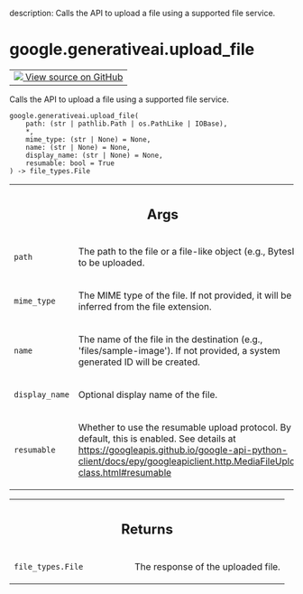 description: Calls the API to upload a file using a supported file service.

<div itemscope itemtype="http://developers.google.com/ReferenceObject">
<meta itemprop="name" content="google.generativeai.upload_file" />
<meta itemprop="path" content="Stable" />
</div>

# google.generativeai.upload_file

<!-- Insert buttons and diff -->

<table class="tfo-notebook-buttons tfo-api nocontent">
<td>
  <a target="_blank" href="https://github.com/google/generative-ai-python/blob/master/google/generativeai/files.py#L35-L88">
    <img src="https://www.tensorflow.org/images/GitHub-Mark-32px.png" />
    View source on GitHub
  </a>
</td>
</table>



Calls the API to upload a file using a supported file service.


<pre class="devsite-click-to-copy prettyprint lang-py tfo-signature-link">
<code>google.generativeai.upload_file(
    path: (str | pathlib.Path | os.PathLike | IOBase),
    *,
    mime_type: (str | None) = None,
    name: (str | None) = None,
    display_name: (str | None) = None,
    resumable: bool = True
) -> file_types.File
</code></pre>



<!-- Placeholder for "Used in" -->


<!-- Tabular view -->
 <table class="responsive fixed orange">
<colgroup><col width="214px"><col></colgroup>
<tr><th colspan="2"><h2 class="add-link">Args</h2></th></tr>

<tr>
<td>

`path`<a id="path"></a>

</td>
<td>

The path to the file or a file-like object (e.g., BytesIO) to be uploaded.

</td>
</tr><tr>
<td>

`mime_type`<a id="mime_type"></a>

</td>
<td>

The MIME type of the file. If not provided, it will be
inferred from the file extension.

</td>
</tr><tr>
<td>

`name`<a id="name"></a>

</td>
<td>

The name of the file in the destination (e.g., 'files/sample-image').
If not provided, a system generated ID will be created.

</td>
</tr><tr>
<td>

`display_name`<a id="display_name"></a>

</td>
<td>

Optional display name of the file.

</td>
</tr><tr>
<td>

`resumable`<a id="resumable"></a>

</td>
<td>

Whether to use the resumable upload protocol. By default, this is enabled.
See details at
https://googleapis.github.io/google-api-python-client/docs/epy/googleapiclient.http.MediaFileUpload-class.html#resumable

</td>
</tr>
</table>



<!-- Tabular view -->
 <table class="responsive fixed orange">
<colgroup><col width="214px"><col></colgroup>
<tr><th colspan="2"><h2 class="add-link">Returns</h2></th></tr>

<tr>
<td>

`file_types.File`<a id="file_types.File"></a>

</td>
<td>

The response of the uploaded file.

</td>
</tr>
</table>


